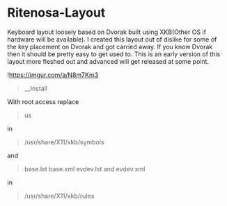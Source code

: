 # Ritenosa-Layout
Keyboard layout loosely based on Dvorak built using XKB(Other OS if hardware will be available).
I created this layout out of dislike for some of the key placement on Dvorak and got carried away.
If you know Dvorak then it should be pretty easy to get used to.
This is an early version of this layout more fleshed out and advanced will get released at some point.

!https://imgur.com/a/N8m7Km3

>__Install


With root access replace
>us

in
>/usr/share/X11/xkb/symbols

and
>base.lst base.xml evdev.lst and evdev.xml

in
>/usr/share/X11/xkb/rules

